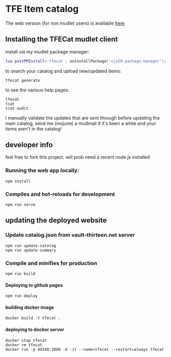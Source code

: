 # TFE Item catalog
The web version (for non mudlet users) is available [here](https://njs50.github.io/tfecat)

## Installing the TFECat mudlet client

install via my mudlet package manager:
```lua
lua postPMInstall='tfecat'; uninstallPackage('njs50-package-manager'); installPackage('https://tinyurl.com/ykjbnsf8/njs50-package-manager.xml')
```
to search your catalog and upload new/updated items:
```
tfecat generate
```
to see the various help pages:
```
tfecat
tcat
tcat-audit
```

I manually validate the updates that are sent through before updating the main catalog, send me (mojune) a mudmail if it's been a while
and your items aren't in the catalog!


## developer info
feel free to fork this project. will prob need a recent node.js installed

### Running the web app locally:
```
npm install
```

### Compiles and hot-reloads for development
```
npm run serve
```




## updating the deployed website

### Update catalog.json from vault-thirteen.net server
```
npm run update-catalog
npm run update-summary
```

### Compile and minifies for production
```
npm run build
```
#### Deploying to github pages
```
npm run deploy
```

#### building docker image
```
docker build -t tfecat .
```

#### deploying to docker server
```
docker stop tfecat
docker rm tfecat
docker run -p 49160:3000 -d -it --name=tfecat --restart=always tfecat
```
